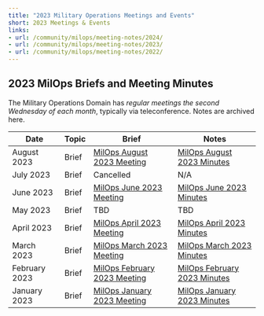 ```yaml
---
title: "2023 Military Operations Meetings and Events"
short: 2023 Meetings & Events
links:
- url: /community/milops/meeting-notes/2024/
- url: /community/milops/meeting-notes/2023/
- url: /community/milops/meeting-notes/2022/
---
```


## 2023 MilOps Briefs and Meeting Minutes

The Military Operations Domain has *regular meetings the second Wednesday of each month*, typically via teleconference. Notes are archived here.

|Date|Topic|Brief|Notes|
|---|---|---|---|
|August 2023|Brief|[MilOps August 2023 Meeting](MILOPS_Aug2023_Public_Meeting.pdf)|[MilOps August 2023 Minutes](MILOPS_Meeting_Minutes_09Aug23.pdf)|
|July 2023|Brief|Cancelled|N/A|
|June 2023|Brief|[MilOps June 2023 Meeting](MILOPS_14June23_StakeholderEngagement_final.pdf)|[MilOps June 2023 Minutes](MILOPS_Meeting_Minutes_14Jun23.pdf)|
|May 2023|Brief|TBD|TBD|
|April 2023|Brief|[MilOps April 2023 Meeting](MILOPS_April2023_StakeholderEngagement.pdf)|[MilOps April 2023 Minutes](MILOPS_April_2023_StakeholderEngagement.pdf)|
|March 2023|Brief|[MilOps March 2023 Meeting](MILOPS_08_Mar_StakeholderEngagement.pdf)|[MilOps March 2023 Minutes](MILOPS_Meeting_Minutes_08Mar23.pdf)|
|February 2023|Brief|[MilOps February 2023 Meeting](NIEM_MilOps_08Feb23_StakeholderEngagement_v0.1.pdf)|[MilOps February 2023 Minutes](MILOPS_Meeting_Minutes_08FEB23.pdf)|
|January 2023|Brief|[MilOps January 2023 Meeting](MILOPS_11_Jan_StakeholderEngagement.pdf)|[MilOps January 2023 Minutes](MILOPS_Meeting_Minutes_11JAN23.pdf)|
